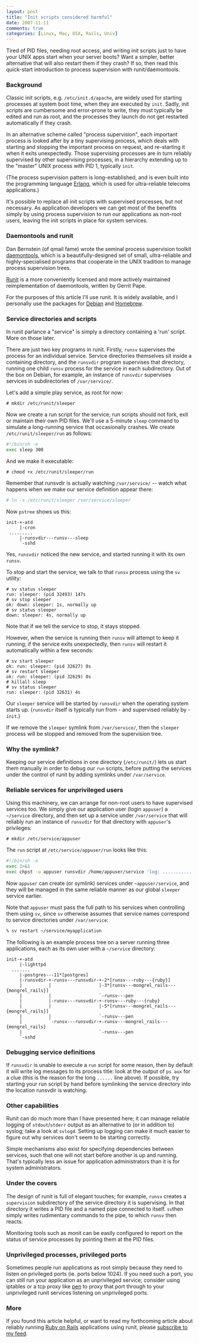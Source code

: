 ```yaml
---
layout: post
title: "Init scripts considered harmful"
date: 2007-11-11
comments: true
categories: [Linux, Mac, OSX, Rails, Unix]
---
```


Tired of PID files, needing root access, and writing init scripts just
to have your UNIX apps start when your server boots?  Want a simpler,
better alternative that will also restart them if they crash?  If so,
then read this quick-start introduction to process supervision with
runit/daemontools.

<!-- more -->

### Background

Classic init scripts, e.g. `/etc/init.d/apache`, are widely used for
starting processes at system boot time, when they are executed by
`init`.  Sadly, init scripts are cumbersome and error-prone to write,
they must typically be edited and run as root, and the processes they
launch do not get restarted automatically if they crash.

In an alternative scheme called "process supervision", each important
process is looked after by a tiny supervising process, which deals
with starting and stopping the important process on request, and
re-starting it when it exits unexpectedly.  Those supervising
processes are in turn reliably supervised by other supervising
processes, in a hierarchy extending up to the "master" UNIX process
with PID 1, typically `init`.

(The process supervision pattern is long-established, and is even
built into the programming language [Erlang](http://www.erlang.org/),
which is used for ultra-reliable telecoms applications.)

It's possible to replace all init scripts with supervised processes,
but not necessary.  As application developers we can get most of the
benefits simply by using process supervision to run our applications
as non-root users, leaving the init scripts in place for system
services.

### Daemontools and runit

Dan Bernstein (of qmail fame) wrote the seminal process supervision
toolkit [daemontools](http://cr.yp.to/daemontools.html), which is a
beautifully-designed set of small, ultra-reliable and
highly-specialised programs that cooperate in the UNIX tradition to
manage process supervision trees.

[Runit](http://smarden.org/runit/) is a more conveniently licensed and
more actively maintained reimplementation of daemontools, written by
Gerrit Pape.

For the purposes of this article I'll use runit. It is widely
available, and I personally use the packages for
[Debian](http://www.debian.org/) and
[Homebrew](https://github.com/mxcl/homebrew/).

### Service directories and scripts

In runit parlance a "service" is simply a directory containing a 'run'
script.  More on those later.

There are just two key programs in runit.  Firstly, `runsv` supervises
the process for an individual service.  Service directories themselves
sit inside a containing directory, and the `runsvdir` program
supervises that directory, running one child `runsv` process for the
service in each subdirectory.  Out of the box on Debian, for example,
an instance of `runsvdir` supervises services in subdirectories of
`/var/service/`.

Let's add a simple play service, as root for now:

```
# mkdir /etc/runit/sleeper
```

Now we create a run script for the service; run scripts should not
fork, exit or maintain their own PID files.  We'll use a 5-minute
`sleep` command to simulate a long-running service that occasionally
crashes.  We create `/etc/runit/sleeper/run` as follows:

```bash
#!/bin/sh -e
exec sleep 300
```

And we make it executable:

```
# chmod +x /etc/runit/sleeper/run
```

Remember that runsvdir is actually watching `/var/service/` -- watch
what happens when we make our service definition appear there:

```bash
# ln -s /etc/runit/sleeper /var/service/sleeper
```

Now `pstree` shows us this:

```
init-+-atd
     |-cron
 .........
     |-runsvdir---runsv---sleep
     `-sshd
```

Yes, `runsvdir` noticed the new service, and started running it with its own `runsv`.

To stop and start the service, we talk to that `runsv` process using the `sv` utility:

```
# sv status sleeper
run: sleeper: (pid 32493) 147s
# sv stop sleeper
ok: down: sleeper: 1s, normally up
# sv status sleeper
down: sleeper: 4s, normally up
```

Note that if we tell the service to stop, it stays stopped.

However, when the service is running then `runsv` will attempt to keep
it running; if the service exits unexpectedly, then `runsv` will restart
it automatically within a few seconds:

```
# sv start sleeper
ok: run: sleeper: (pid 32627) 0s
# sv restart sleeper
ok: run: sleeper: (pid 32629) 0s
# killall sleep
# sv status sleeper
run: sleeper: (pid 32631) 4s
```

Our `sleeper` service will be started by `runsvdir` when the operating system starts up.  (`runsvdir` itself is typically run from - and supervised reliably by - `init`.)

If we remove the `sleeper` symlink from `/var/service/`, then the
`sleeper` process will be stopped and removed from the supervision
tree.

### Why the symlink?

Keeping our service definitions in one directory (`/etc/runit/`) lets us
start them manually in order to debug our `run` scripts, before
putting the services under the control of runit by adding symlinks
under `/var/service`.

### Reliable services for unprivileged users

Using this machinery, we can arrange for non-root users to have
supervised services too.  We simply give our application user (login
`appuser`) a `~/service` directory, and then set up a service under
`/var/service` that will reliably run an instance of `runsvdir` for that
directory with `appuser`'s privileges:

```
# mkdir /etc/service/appuser
```

The `run` script at `/etc/service/appuser/run` looks like this:

```bash
#!/bin/sh -e
exec 2>&1
exec chpst -u appuser runsvdir /home/appuser/service 'log: ...........................................................................................................................................................................................................................................................................................................................................................................................................'
```

Now `appuser` can create (or symlink) services under
`~appuser/service`, and they will be managed in the same reliable
manner as our global `sleeper` service earlier.

Note that `appuser` must pass the full path to his services when
controlling them using `sv`, since `sv` otherwise assumes that service
names correspond to service directories under `/var/service`:

```bash
% sv restart ~/service/myapplication
```

The following is an example process tree on a server running three
applications, each as its own user with a `~/service` directory:

```
init-+-atd
     |-lighttpd
  .......
     |-postgres---11*[postgres]
     |-runsvdir-+-runsv---runsvdir-+-2*[runsv---ruby---{ruby}]
     |          |                  |-3*[runsv---mongrel_rails---{mongrel_rails}]
     |          |                  `-runsv---pen
     |          |-runsv---runsvdir-+-runsv---ruby---{ruby}
     |          |                  |-5*[runsv---mongrel_rails---{mongrel_rails}]
     |          |                  `-runsv---pen
     |          `-runsv---runsvdir-+-runsv---mongrel_rails---{mongrel_rails}
     |                             `-runsv---pen
     `-sshd
```

### Debugging service definitions

If `runsvdir` is unable to execute a `run` script for some reason, then
by default it will write log messages to its process title: look at
the output of `ps aux` for a clue (this is the reason for the long
`......` line above).  If possible, try starting your run script by
hand before symlinking the service directory into the location
runsvdir is watching.

### Other capabilities

Runit can do much more than I have presented here; it can manage
reliable logging of `stdout`/`stderr` output as an alternative to (or
in addition to) syslog; take a look at `svlogd`.  Setting up logging can
make it much easier to figure out why services don't seem to be
starting correctly.

Simple mechanisms also exist for specifying dependencies between
services, such that one will not start before another is up and
running.  That's typically less an issue for application
administrators than it is for system administrators.

### Under the covers

The design of runit is full of elegant touches; for example, `runsv`
creates a `supervision` subdirectory of the service directory it is
supervising.  In that directory it writes a PID file and a named pipe
connected to itself.  `sv`then simply writes rudimentary commands to
the pipe, to which `runsv` then reacts.

Monitoring tools such as monit can be easily configured to report on
the status of service processes by pointing them at the PID files.

### Unprivileged processes, privileged ports

Sometimes people run applications as root simply because they need to
listen on privileged ports (ie. ports below 1024).  If you need such a
port, you can still run your application as an unprivileged service;
consider using iptables or a tcp proxy like [pen](http://siag.nu/pen/)
to proxy that port through to your unprivileged runit services
listening on unprivileged ports.

### More

If you found this article helpful, or want to read my forthcoming
article about reliably running
[Ruby on Rails](http://www.rubyonrails.org/) applications using runit,
please [subscribe to my feed](http://www.sanityinc.com/rss.xml).
